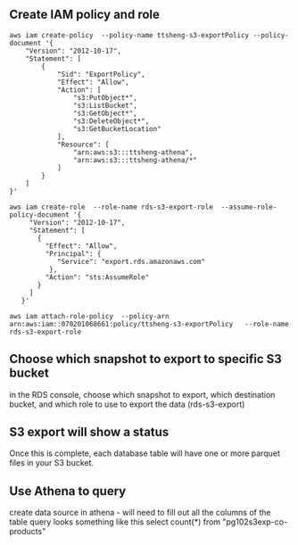 ## Create IAM policy and role
```
aws iam create-policy  --policy-name ttsheng-s3-exportPolicy --policy-document '{
    "Version": "2012-10-17",
    "Statement": [
        {
            "Sid": "ExportPolicy",
            "Effect": "Allow",
            "Action": [
                "s3:PutObject*",
                "s3:ListBucket",
                "s3:GetObject*",
                "s3:DeleteObject*",
                "s3:GetBucketLocation"
            ],
            "Resource": [
                "arn:aws:s3:::ttsheng-athena",
                "arn:aws:s3:::ttsheng-athena/*"
            ]
        }
    ]
}'

aws iam create-role  --role-name rds-s3-export-role  --assume-role-policy-document '{
     "Version": "2012-10-17",
     "Statement": [
       {
         "Effect": "Allow",
         "Principal": {
            "Service": "export.rds.amazonaws.com"
          },
         "Action": "sts:AssumeRole"
       }
     ] 
   }'

aws iam attach-role-policy  --policy-arn arn:aws:iam::070201068661:policy/ttsheng-s3-exportPolicy   --role-name rds-s3-export-role
```

## Choose which snapshot to export to specific S3 bucket
in the RDS console, choose which snapshot to export, which destination bucket, and which role to use to export the data (rds-s3-export)

## S3 export will show a status
Once this is complete, each database table will have one or more parquet files in your S3 bucket.

## Use Athena to query
create data source in athena - will need to fill out all the columns of the table
query looks something like this
select count(*) from "pg102s3exp-co-products" 


